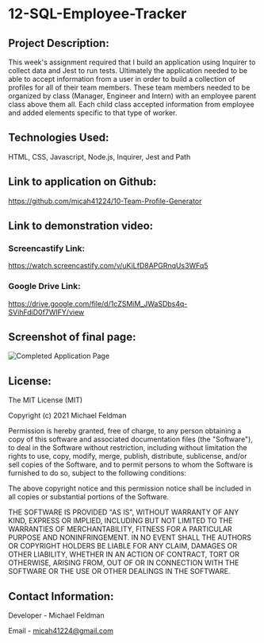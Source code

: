 # 12-SQL-Employee-Tracker

## Project Description:

This week's assignment required that I build an application using Inquirer to collect data and Jest to run tests. Ultimately the application needed to be able to accept information from a user in order to build a collection of profiles for all of their team members. These team members needed to be organized by class (Manager, Engineer and Intern) with an employee parent class above them all. Each child class accepted information from employee and added elements specific to that type of worker.

## Technologies Used:

HTML, CSS, Javascript, Node.js, Inquirer, Jest and Path

## Link to application on Github:

https://github.com/micah41224/10-Team-Profile-Generator

## Link to demonstration video:

### Screencastify Link:

https://watch.screencastify.com/v/uKiLfD8APGRnqUs3WFq5

### Google Drive Link:

https://drive.google.com/file/d/1cZSMiM_JWaSDbs4q-SVihFdiD0f7WIFY/view

## Screenshot of final page:

![Completed Application Page](/assets/Team-Profile-Generator-Final-SS.png)

## License:

The MIT License (MIT)

Copyright (c) 2021 Michael Feldman

Permission is hereby granted, free of charge, to any person obtaining a copy of this software and associated documentation files (the "Software"), to deal in the Software without restriction, including without limitation the rights to use, copy, modify, merge, publish, distribute, sublicense, and/or sell copies of the Software, and to permit persons to whom the Software is furnished to do so, subject to the following conditions:

The above copyright notice and this permission notice shall be included in all copies or substantial portions of the Software.

THE SOFTWARE IS PROVIDED "AS IS", WITHOUT WARRANTY OF ANY KIND, EXPRESS OR IMPLIED, INCLUDING BUT NOT LIMITED TO THE WARRANTIES OF MERCHANTABILITY, FITNESS FOR A PARTICULAR PURPOSE AND NONINFRINGEMENT. IN NO EVENT SHALL THE AUTHORS OR COPYRIGHT HOLDERS BE LIABLE FOR ANY CLAIM, DAMAGES OR OTHER LIABILITY, WHETHER IN AN ACTION OF CONTRACT, TORT OR OTHERWISE, ARISING FROM, OUT OF OR IN CONNECTION WITH THE SOFTWARE OR THE USE OR OTHER DEALINGS IN THE SOFTWARE.

## Contact Information:

Developer - Michael Feldman

Email - micah41224@gmail.com
